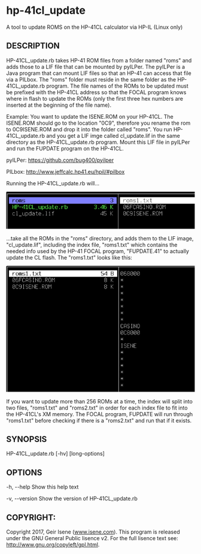# hp-41cl_update
A tool to update ROMS on the HP-41CL calculator via HP-IL (Linux only)

## DESCRIPTION
HP-41CL_update.rb takes HP-41 ROM files from a folder named "roms" and adds those to a LIF file that can be mounted by pyILPer. The pyILPer is a Java program that can mount LIF files so that an HP-41 can access that file via a PILbox. The "roms" folder must reside in the same folder as the HP-41CL_update.rb program. The file names of the ROMs to be updated must be prefixed with the HP-41CL address so that the FOCAL program knows where in flash to update the ROMs (only the first three hex numbers are inserted at the beginning of the file name).

Example: You want to update the ISENE.ROM on your HP-41CL. The ISENE.ROM should go to the location "0C9", therefore you rename the rom to 0C9ISENE.ROM and drop it into the folder called "roms". You run HP-41CL_update.rb and you get a LIF imge called cl_update.lif in the same directory as the HP-41CL_update.rb program. Mount this LIF file in pyILPer and run the FUPDATE program on the HP-41CL.

pyILPer: https://github.com/bug400/pyilper

PILbox:  http://www.jeffcalc.hp41.eu/hpil/#pilbox

Running the HP-41CL_update.rb will...

![Alt text](docs/2017-11-17-224051_693x136_scrot.png?raw=true "Top Dir")

...take all the ROMs in the "roms" directory, and adds them to the LIF image, "cl_update.lif", including the index file, "roms1.txt" which contains the needed info used by the HP-41 FOCAL program, "FUPDATE.41" to actually update the CL flash. The "roms1.txt" looks like this:

![Alt text](docs/2017-11-17-224116_690x460_scrot.png?raw=true "roms Dir")

If you want to update more than 256 ROMs at a time, the index will split into two files, "roms1.txt" and "roms2.txt" in order for each index file to fit into the HP-41CL's XM memory. The FOCAL program, FUPDATE will run through "roms1.txt" before checking if there is a "roms2.txt" and run that if it exists.


## SYNOPSIS
HP-41CL_update.rb [-hv] [long-options]

## OPTIONS
-h, --help	Show this help text

-v, --version  Show the version of HP-41CL_update.rb

## COPYRIGHT:
Copyright 2017, Geir Isene (www.isene.com).  This program is released under the GNU General Public lisence v2.  For the full lisence text see: http://www.gnu.org/copyleft/gpl.html.

